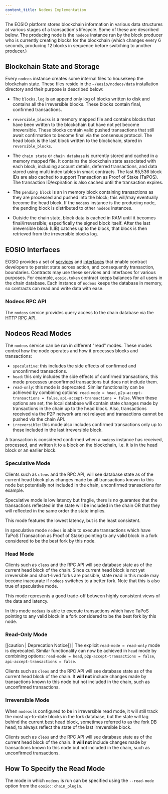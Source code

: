 ```yaml
---
content_title: Nodeos Implementation
---
```


The EOSIO platform stores blockchain information in various data structures at various stages of a transaction's lifecycle. Some of these are described below. The producing node is the `nodeos` instance run by the block producer who is currently creating blocks for the blockchain (which changes every 6 seconds, producing 12 blocks in sequence before switching to another producer.)

## Blockchain State and Storage

Every `nodeos` instance creates some internal files to housekeep the blockchain state. These files reside in the `~/eosio/nodeos/data` installation directory and their purpose is described below:

* The `blocks.log` is an append only log of blocks written to disk and contains all the irreversible blocks. These blocks contain final, confirmed transactions.
* `reversible_blocks` is a memory mapped file and contains blocks that have been written to the blockchain but have not yet become irreversible. These blocks contain valid pushed transactions that still await confirmation to become final via the consensus protocol. The head block is the last block written to the blockchain, stored in `reversible_blocks`.
* The `chain state` or `chain database` is currently stored and cached in a memory mapped file. It contains the blockchain state associated with each block, including account details, deferred transactions, and data stored using multi index tables in smart contracts. The last 65,536 block IDs are also cached to support Transaction as Proof of Stake (TaPOS). The transaction ID/expiration is also cached until the transaction expires.

* The `pending block` is an in memory block containing transactions as they are processed and pushed into the block; this will/may eventually become the head block. If the `nodeos` instance is the producing node, the pending block is distributed to other `nodeos` instances.
* Outside the chain state, block data is cached in RAM until it becomes final/irreversible; especifically the signed block itself. After the last irreversible block (LIB) catches up to the block, that block is then retrieved from the irreversible blocks log.

## EOSIO Interfaces

EOSIO provides a set of [services](../../) and [interfaces](https://developers.eos.io/manuals/eosio.cdt/latest/files) that enable contract developers to persist state across action, and consequently transaction, boundaries. Contracts may use these services and interfaces for various purposes. For example, `eosio.token` contract keeps balances for all users in the chain database. Each instance of `nodeos` keeps the database in memory, so contracts can read and write data with ease.

### Nodeos RPC API

The `nodeos` service provides query access to the chain database via the HTTP [RPC API](../05_rpc_apis/index.md).

## Nodeos Read Modes

The `nodeos` service can be run in different "read" modes. These modes control how the node operates and how it processes blocks and transactions:

- `speculative`: this includes the side effects of confirmed and unconfirmed transactions.
- `head`: this only includes the side effects of confirmed transactions, this mode processes unconfirmed transactions but does not include them.
- `read-only`: this mode is deprecated. Similar functionality can be achieved by combining options: `read-mode = head`, `p2p-accept-transactions = false`, `api-accept-transactions = false`. When these options are set, the local database will contain state changes made by transactions in the chain up to the head block. Also, transactions received via the P2P network are not relayed and transactions cannot be pushed via the chain API.
- `irreversible`: this mode also includes confirmed transactions only up to those included in the last irreversible block.

A transaction is considered confirmed when a `nodeos` instance has received, processed, and written it to a block on the blockchain, i.e. it is in the head block or an earlier block.

### Speculative Mode

Clients such as `cleos` and the RPC API, will see database state as of the current head block plus changes made by all transactions known to this node but potentially not included in the chain, unconfirmed transactions for example.

Speculative mode is low latency but fragile, there is no guarantee that the transactions reflected in the state will be included in the chain OR that they will reflected in the same order the state implies.  

This mode features the lowest latency, but is the least consistent. 

In speculative mode `nodeos` is able to execute transactions which have TaPoS (Transaction as Proof of Stake) pointing to any valid block in a fork considered to be the best fork by this node.

### Head Mode

Clients such as `cleos` and the RPC API will see database state as of the current head block of the chain.  Since current head block is not yet irreversible and short-lived forks are possible, state read in this mode may become inaccurate  if `nodeos` switches to a better fork.  Note that this is also true of speculative mode.  

This mode represents a good trade-off between highly consistent views of the data and latency.

In this mode `nodeos` is able to execute transactions which have TaPoS pointing to any valid block in a fork considered to be the best fork by this node.

### Read-Only Mode

[[caution | Deprecation Notice]]
| The explicit `read-mode = read-only` mode is deprecated. Similar functionality can now be achieved in `head` mode by combining options: `read-mode = head`, `p2p-accept-transactions = false`, `api-accept-transactions = false`.

Clients such as `cleos` and the RPC API will see database state as of the current head block of the chain. It **will not** include changes made by transactions known to this node but not included in the chain, such as unconfirmed transactions.

### Irreversible Mode

When `nodeos` is configured to be in irreversible read mode, it will still track the most up-to-date blocks in the fork database, but the state will lag behind the current best head block, sometimes referred to as the fork DB head, to always reflect the state of the last irreversible block. 

Clients such as `cleos` and the RPC API will see database state as of the current head block of the chain. It **will not** include changes made by transactions known to this node but not included in the chain, such as unconfirmed transactions.

## How To Specify the Read Mode

The mode in which `nodeos` is run can be specified using the `--read-mode` option from the `eosio::chain_plugin`.
